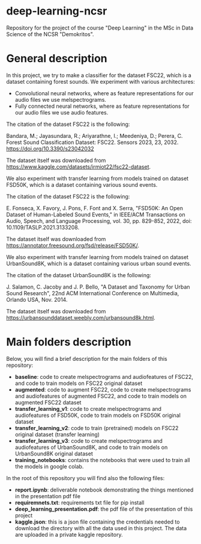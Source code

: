 # deep-learning-ncsr

Repository for the project of the course "Deep Learning" in the MSc in Data Science of the NCSR "Demokritos".

# General description

In this project, we try to make a classifier for the dataset FSC22, which is a dataset containing forest sounds. We experiment with various architectures:

- Convolutional neural networks, where as feature representations for our audio files we use melspectrograms.
- Fully connected neural networks, where as feature representations for our audio files we use audio features.

The citation of the dataset FSC22 is the following:

Bandara, M.; Jayasundara, R.; Ariyarathne, I.; Meedeniya, D.; Perera, C. Forest Sound Classification Dataset: FSC22. Sensors 2023, 23, 2032. https://doi.org/10.3390/s23042032

The dataset itself was downloaded from https://www.kaggle.com/datasets/irmiot22/fsc22-dataset.

We also experiment with transfer learning from models trained on dataset FSD50K, which is a dataset containing various sound events.

The citation of the dataset FSC22 is the following:

E. Fonseca, X. Favory, J. Pons, F. Font and X. Serra, "FSD50K: An Open Dataset of Human-Labeled Sound Events," in IEEE/ACM Transactions on Audio, Speech, and Language Processing, vol. 30, pp. 829-852, 2022, doi: 10.1109/TASLP.2021.3133208.

The dataset itself was downloaded from https://annotator.freesound.org/fsd/release/FSD50K/.

We also experiment with transfer learning from models trained on dataset UrbanSound8K, which is a dataset containing various urban sound events.

The citation of the dataset UrbanSound8K is the following:

J. Salamon, C. Jacoby and J. P. Bello, "A Dataset and Taxonomy for Urban Sound Research", 22nd ACM International Conference on Multimedia, Orlando USA, Nov. 2014.

The dataset itself was downloaded from https://urbansounddataset.weebly.com/urbansound8k.html.

# Main folders description

Below, you will find a brief description for the main folders of this repository:
- **baseline**: code to create melspectrograms and audiofeatures of FSC22, and code to train models on FSC22 original dataset
- **augmented**: code to augment FSC22, code to create melspectrograms and audiofeatures of augmented FSC22, and code to train models on augmented FSC22 dataset
- **transfer_learning_v1**: code to create melspectrograms and audiofeatures of FSD50K, code to train models on FSD50K original dataset
- **transfer_learning_v2**: code to train (pretrained) models on FSC22 original dataset (transfer learning)
- **transfer_learning_v3**: code to create melspectrograms and audiofeatures of UrbanSound8K, and code to train models on UrbanSound8K original dataset
- **training_notebooks**: contains the notebooks that were used to train all the models in google colab.

In the root of this repository you will find also the following files:
- **report.ipynb**: deliverable notebook demonstrating the things mentioned in the presentation pdf file
- **requiremnets.txt**: requirements txt file for pip install
- **deep_learning_presentation.pdf**: the pdf file of the presentation of this project
- **kaggle.json**: this is a json file containing the credentials needed to download the directory with all the data used in this project. The data are uploaded in a private kaggle repository.